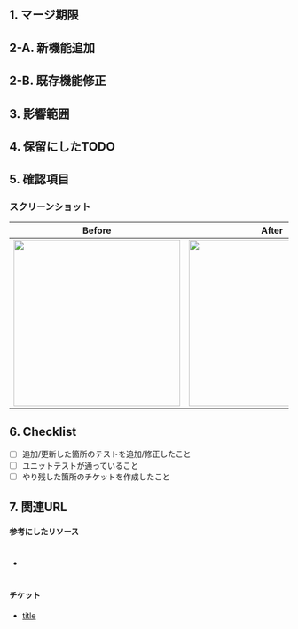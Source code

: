 ## 1. マージ期限


## 2-A. 新機能追加


## 2-B. 既存機能修正


## 3. 影響範囲


## 4. 保留にしたTODO


## 5. 確認項目

### スクリーンショット

| Before | After |
----|----
| <img src="" width="300"> | <img src="" width="300"> |


## 6. Checklist
- [ ] 追加/更新した箇所のテストを追加/修正したこと
- [ ] ユニットテストが通っていること
- [ ] やり残した箇所のチケットを作成したこと

## 7. 関連URL
#### 参考にしたリソース
- #

#### チケット
- [title](url)

